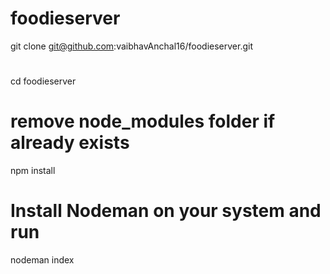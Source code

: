 # foodieserver

git clone git@github.com:vaibhavAnchal16/foodieserver.git

# 
cd foodieserver

# remove node_modules folder if already exists
npm install

# Install Nodeman on your system and run
nodeman index


